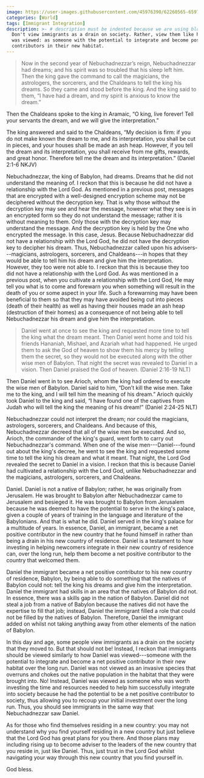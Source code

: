 ```yaml
---
image: https://user-images.githubusercontent.com/45976390/62260565-6597bc80-b3e0-11e9-883c-1763e4fbe297.jpg
categories: [World]
tags: [Immigrant Integration]
description: >- # description must be indented because we are using block scalar
  Don't view immigrants as a drain on society. Rather, view them like how Daniel
  was viewed: as someone with the potential to integrate and become positive
  contributors in their new habitat.
---
```


> Now in the second year of Nebuchadnezzar’s reign, Nebuchadnezzar had dreams;
and his spirit was so troubled that his sleep left him. Then the king gave the
command to call the magicians, the astrologers, the sorcerers, and the Chaldeans
to tell the king his dreams. So they came and stood before the king. And the
king said to them, “I have had a dream, and my spirit is anxious to know the
dream.”
>
Then the Chaldeans spoke to the king in Aramaic, “O king, live forever! Tell
your servants the dream, and we will give the interpretation.”
>
The king answered and said to the Chaldeans, “My decision is firm: if you do not
make known the dream to me, and its interpretation, you shall be cut in pieces,
and your houses shall be made an ash heap. However, if you tell the dream and
its interpretation, you shall receive from me gifts, rewards, and great honor.
Therefore tell me the dream and its interpretation.” (Daniel 2:1-6 NKJV)

Nebuchadnezzar, the king of Babylon, had dreams. Dreams that he did not
understand the meaning of. I reckon that this is because he did not have a
relationship with the Lord God. As mentioned in a previous post, messages
that are encrypted with a well-designed encryption scheme may not be deciphered
without the decryption key. That is why those without the decryption key may see
and hear the message, however what they see is in an encrypted form so they do
not understand the message; rather it is without meaning to them. Only those
with the decryption key may understand the message. And the decryption key is
held by the One who encrypted the message. In this case, Jesus. Because
Nebuchadnezzar did not have a relationship with the Lord God, he did not have
the decryption key to decipher his dream. Thus, Nebuchadnezzar called upon his
advisers---magicians, astrologers, sorcerers, and Chaldeans---in hopes that they
would be able to tell him his dream and give him the interpretation. However,
they too were not able to. I reckon that this is because they too did not have a
relationship with the Lord God. As was mentioned in a previous post, when you
cultivate a relationship with the Lord God, He may tell you what is to come and
forewarn you when something will result in the death of you or some aspect in
your life. Such a forewarning may have been beneficial to them so that they may
have avoided being cut into pieces (death of their health) as well as having
their houses made an ash heap (destruction of their homes) as a consequence of
not being able to tell Nebuchadnezzar his dream and give him the interpretation.

> Daniel went at once to see the king and requested more time to tell the king
what the dream meant. Then Daniel went home and told his friends Hananiah,
Mishael, and Azariah what had happened. He urged them to ask the God of heaven
to show them his mercy by telling them the secret, so they would not be executed
along with the other wise men of Babylon. That night the secret was revealed to
Daniel in a vision. Then Daniel praised the God of heaven. (Daniel 2:16-19 NLT)
>
Then Daniel went in to see Arioch, whom the king had ordered to execute the wise
men of Babylon. Daniel said to him, “Don’t kill the wise men. Take me to the
king, and I will tell him the meaning of his dream.” Arioch quickly took Daniel
to the king and said, “I have found one of the captives from Judah who will tell
the king the meaning of his dream!” (Daniel 2:24-25 NLT)

Nebuchadnezzar could not interpret the dream; nor could the magicians,
astrologers, sorcerers, and Chaldeans. And because of this, Nebuchadnezzar
decreed that all of the wise men be executed. And so, Arioch, the commander of
the king's guard, went forth to carry out Nebuchadnezzar's command. When one of
the wise men---Daniel---found out about the king's decree, he went to see the
king and requested some time to tell the king his dream and what it meant. That
night, the Lord God revealed the secret to Daniel in a vision. I reckon that
this is because Daniel had cultivated a relationship with the Lord God, unlike
Nebuchadnezzar and the magicians, astrologers, sorcerers, and Chaldeans.

Daniel. Daniel is not a native of Babylon; rather, he was originally from
Jerusalem. He was brought to Babylon after Nebuchadnezzar came to Jerusalem and
besieged it. He was brought to Babylon from Jerusalem because he was deemed to
have the potential to serve in the king's palace, given a couple of years of
training in the language and literature of the Babylonians. And that is what he
did. Daniel served in the king's palace for a multitude of years. In essence,
Daniel, an immigrant, became a net positive contributor in the new country that
he found himself in rather than being a drain in his new country of residence.
Daniel is a testament to how investing in helping newcomers integrate in their
new country of residence can, over the long run, help them become a net positive
contributor to the country that welcomed them.

Daniel the immigrant became a net positive contributor to his new country of
residence, Babylon, by being able to do something that the natives of Babylon
could not: tell the king his dreams and give him the interpretation. Daniel the
immigrant had skills in an area that the natives of Babylon did not. In essence,
there was a skills gap in the nation of Babylon. Daniel did not steal a job from
a native of Babylon because the natives did not have the expertise to fill that
job; instead, Daniel the immigrant filled a role that could not be filled by the
natives of Babylon. Therefore, Daniel the immigrant added on whilst not taking
anything away from other elements of the nation of Babylon.

In this day and age, some people view immigrants as a drain on the society that
they moved to. But that should not be! Instead, I reckon that immigrants
should be viewed similarly to how Daniel was viewed---someone with the potential
to integrate and become a net positive contributor in their new habitat over the
long run. Daniel was not viewed as an invasive species that overruns and chokes
out the native population in the habitat that they were brought into. No!
Instead, Daniel was viewed as someone who was worth investing the time and
resources needed to help him successfully integrate into society because he had
the potential to be a net positive contributor to society, thus allowing you to
recoup your initial investment over the long run. Thus, you should see
immigrants in the same way that Nebuchadnezzar saw Daniel.

As for those who find themselves residing in a new country: you may not
understand why you find yourself residing in a new country but just believe that
the Lord God has great plans for you there. And those plans may including rising
up to become adviser to the leaders of the new country that you reside in, just
like Daniel. Thus, just trust in the Lord God whilst navigating your way through
this new country that you find yourself in.

God bless.
